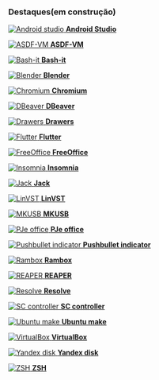 ### Destaques(em construção)

[![Android studio](https://raw.githubusercontent.com/PapirusDevelopmentTeam/papirus-icon-theme/master/Papirus/64x64/apps/androidstudio.svg?sanitize=true) **Android Studio**](extras/android-studio.md)

[![ASDF-VM](https://raw.githubusercontent.com/PapirusDevelopmentTeam/papirus-icon-theme/master/Papirus/64x64/apps/utilities-terminal.svg?sanitize=true) **ASDF-VM**](extras/asdf-vm.md)

[![Bash-it](https://raw.githubusercontent.com/PapirusDevelopmentTeam/papirus-icon-theme/master/Papirus/64x64/apps/utilities-terminal.svg?sanitize=true) **Bash-it**](extras/bash-it.md)

[![Blender](https://raw.githubusercontent.com/PapirusDevelopmentTeam/papirus-icon-theme/master/Papirus/64x64/apps/blender.svg?sanitize=true) **Blender**](extras/blender.md)

[![Chromium](https://raw.githubusercontent.com/PapirusDevelopmentTeam/papirus-icon-theme/master/Papirus/64x64/apps/chromium-browser.svg?sanitize=true) **Chromium**](extras/chromium.md)

[![DBeaver](https://raw.githubusercontent.com/PapirusDevelopmentTeam/papirus-icon-theme/master/Papirus/64x64/apps/dbeaver.svg?sanitize=true) **DBeaver**](extras/dbeaver.md)

[![Drawers](https://raw.githubusercontent.com/PapirusDevelopmentTeam/papirus-icon-theme/master/Papirus/64x64/apps/mate-panel-drawer.svg?sanitize=true) **Drawers**](extras/drawers.md)

[![Flutter](https://raw.githubusercontent.com/PapirusDevelopmentTeam/papirus-icon-theme/master/Papirus/64x64/apps/androidstudio.svg?sanitize=true) **Flutter**](extras/flutter.md)

[![FreeOffice](https://raw.githubusercontent.com/PapirusDevelopmentTeam/papirus-icon-theme/master/Papirus/64x64/apps/freeoffice-textmaker.svg?sanitize=true) **FreeOffice**](extras/freeoffice.md)

[![Insomnia](https://raw.githubusercontent.com/PapirusDevelopmentTeam/papirus-icon-theme/master/Papirus/64x64/apps/insomnia.svg?sanitize=true) **Insomnia**](extras/insomnia.md)

[![Jack](https://raw.githubusercontent.com/PapirusDevelopmentTeam/papirus-icon-theme/master/Papirus/64x64/apps/qjackctl.svg?sanitize=true) **Jack**](extras/jack.md)

[![LinVST](https://raw.githubusercontent.com/PapirusDevelopmentTeam/papirus-icon-theme/master/Papirus/64x64/apps/preferences-plugin.svg?sanitize=true) **LinVST**](extras/linvst.md)

[![MKUSB](https://raw.githubusercontent.com/PapirusDevelopmentTeam/papirus-icon-theme/master/Papirus/64x64/apps/mkusb.svg?sanitize=true) **MKUSB**](extras/mkusb.md)

[![PJe office](https://raw.githubusercontent.com/PapirusDevelopmentTeam/papirus-icon-theme/master/Papirus/64x64/apps/org.gnome.OfficeRunner.svg?sanitize=true) **PJe office**](extras/pjeoffice.md)

[![Pushbullet indicator](https://raw.githubusercontent.com/PapirusDevelopmentTeam/papirus-icon-theme/master/Papirus/64x64/apps/pushbullet-indicator.svg?sanitize=true) **Pushbullet indicator**](extras/pushbullet-indicator.md)

[![Rambox](https://raw.githubusercontent.com/PapirusDevelopmentTeam/papirus-icon-theme/master/Papirus/64x64/apps/rambox.svg?sanitize=true) **Rambox**](extras/rambox.md)

[![REAPER](https://raw.githubusercontent.com/PapirusDevelopmentTeam/papirus-icon-theme/master/Papirus/64x64/apps/cockos-reaper.svg?sanitize=true) **REAPER**](extras/reaper.md)

[![Resolve](https://raw.githubusercontent.com/PapirusDevelopmentTeam/papirus-icon-theme/master/Papirus/64x64/apps/resolve.svg?sanitize=true) **Resolve**](extras/resolve.md)

[![SC controller](https://raw.githubusercontent.com/PapirusDevelopmentTeam/papirus-icon-theme/master/Papirus/64x64/apps/preferences-desktop-gaming.svg?sanitize=true) **SC controller**](extras/sc-controller.md)

[![Ubuntu make](https://raw.githubusercontent.com/PapirusDevelopmentTeam/papirus-icon-theme/master/Papirus/64x64/apps/utilities-terminal.svg?sanitize=true) **Ubuntu make**](extras/ubuntu-make.md)

[![VirtualBox](https://raw.githubusercontent.com/PapirusDevelopmentTeam/papirus-icon-theme/master/Papirus/64x64/apps/virtualbox.svg?sanitize=true) **VirtualBox**](extras/virtualbox.md)

[![Yandex disk](https://raw.githubusercontent.com/PapirusDevelopmentTeam/papirus-icon-theme/master/Papirus/64x64/apps/yandex-disk.svg?sanitize=true) **Yandex disk**](extras/yandex-disk.md)

[![ZSH](https://raw.githubusercontent.com/PapirusDevelopmentTeam/papirus-icon-theme/master/Papirus/64x64/apps/utilities-terminal.svg?sanitize=true) **ZSH**](extras/zsh.md)